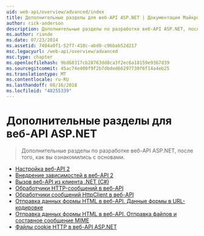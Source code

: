 ```yaml
---
uid: web-api/overview/advanced/index
title: Дополнительные разделы для веб-API ASP.NET | Документация Майкрософт
author: rick-anderson
description: Дополнительные разделы по разработке веб-API ASP.NET, после того, как вы ознакомились с основами.
ms.author: riande
ms.date: 07/23/2014
ms.assetid: 7404a0f1-52f7-410c-abd0-c96bab52d217
msc.legacyurl: /web-api/overview/advanced
msc.type: chapter
ms.openlocfilehash: 9bd68317cb28763dd8ca3f2ec6a18159e9367d39
ms.sourcegitcommit: 45ac74e400f9f2b7dbded66297730f6f14a4eb25
ms.translationtype: MT
ms.contentlocale: ru-RU
ms.lasthandoff: 08/16/2018
ms.locfileid: "48255339"
---
```

<a name="advanced-topics-for-aspnet-web-api"></a>Дополнительные разделы для веб-API ASP.NET
====================
> Дополнительные разделы по разработке веб-API ASP.NET, после того, как вы ознакомились с основами.


- [Настройка веб-API 2](configuring-aspnet-web-api.md)
- [Внедрение зависимостей в веб-API 2](dependency-injection.md)
- [Вызов веб-API из клиента .NET (C#)](calling-a-web-api-from-a-net-client.md)
- [Обработчики HTTP-сообщений в веб-API](http-message-handlers.md)
- [Обработчики сообщений HttpClient в веб-API](httpclient-message-handlers.md)
- [Отправка данных формы HTML в веб-API. Данные формы в URL-кодировке](sending-html-form-data-part-1.md)
- [Отправка данных формы HTML в веб-API. Отправка файлов и составное сообщение MIME](sending-html-form-data-part-2.md)
- [Файлы cookie HTTP в веб-API ASP.NET](http-cookies.md)
